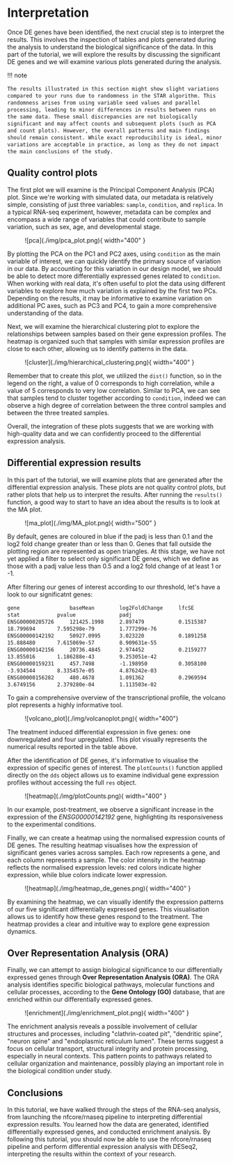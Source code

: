 # Interpretation

Once DE genes have been identified, the next crucial step is to interpret the results. This involves the inspection of tables and plots generated during the analysis to understand the biological significance of the data. In this part of the tutorial, we will explore the results by discussing the significant DE genes and we will examine various plots generated during the analysis.

!!! note

    The results illustrated in this section might show slight variations compared to your runs due to randomness in the STAR algorithm. This randomness arises from using variable seed values and parallel processing, leading to minor differences in results between runs on the same data. These small discrepancies are not biologically significant and may affect counts and subsequent plots (such as PCA and count plots). However, the overall patterns and main findings should remain consistent. While exact reproducibility is ideal, minor variations are acceptable in practice, as long as they do not impact the main conclusions of the study.


## Quality control plots

The first plot we will examine is the Principal Component Analysis (PCA) plot. Since we're working with simulated data, our metadata is relatively simple, consisting of just three variables: `sample`, `condition`, and `replica`. In a typical RNA-seq experiment, however, metadata can be complex and encompass a wide range of variables that could contribute to sample variation, such as sex, age, and developmental stage. 

<figure markdown="span">
  ![pca](./img/pca_plot.png){ width="400" }
</figure>

By plotting the PCA on the PC1 and PC2 axes, using `condition` as the main variable of interest, we can quickly identify the primary source of variation in our data. By accounting for this variation in our design model, we should be able to detect more differentially expressed genes related to `condition`. When working with real data, it's often useful to plot the data using different variables to explore how much variation is explained by the first two PCs. Depending on the results, it may be informative to examine variation on additional PC axes, such as PC3 and PC4, to gain a more comprehensive understanding of the data.

Next, we will examine the hierarchical clustering plot to explore the relationships between samples based on their gene expression profiles. The heatmap is organized such that samples with similar expression profiles are close to each other, allowing us to identify patterns in the data.

<figure markdown="span">
  ![cluster](./img/hierarchical_clustering.png){ width="400" }
</figure>

Remember that to create this plot, we utilized the `dist()` function, so in the legend on the right, a value of 0 corresponds to high correlation, while a value of 5 corresponds to very low correlation. Similar to PCA, we can see that samples tend to cluster together according to `condition`, indeed we can observe a high degree of correlation between the three control samples and between the three treated samples. 

Overall, the integration of these plots suggests that we are working with high-quality data and we can confidently proceed to the differential expression analysis.


## Differential expression results

In this part of the tutorial, we will examine plots that are generated after the differential expression analysis. These plots are not quality control plots, but rather plots that help us to interpret the results. 
After running the `results()` function, a good way to start to have an idea about the results is to look at the MA plot. 

<figure markdown="span">
  ![ma_plot](./img/MA_plot.png){ width="500" }
</figure>

By default, genes are coloured in blue if the padj is less than 0.1 and the log2 fold change greater than or less than 0. Genes that fall outside the plotting region are represented as open triangles. At this stage, we have not yet applied a filter to select only significant DE genes, which we define as those with a padj value less than 0.5 and a log2 fold change of at least 1 or -1.

After filtering our genes of interest according to our threshold, let's have a look to our significatnt genes:

```tsv
gene                baseMean        log2FoldChange     lfcSE          stat            pvalue              padj
ENSG00000205726     121425.1998     2.897479           0.1515387      18.799694       7.595298e-79        1.777299e-76
ENSG00000142192     50927.0995      3.023220           0.1891258      15.888480       7.615069e-57        8.909631e-55
ENSG00000142156     20736.4845      2.974452           0.2159277      13.855016       1.186288e-43        9.253051e-42
ENSG00000159231     457.7498        -1.198950          0.3058100      -3.934544       8.335457e-05        4.876242e-03
ENSG00000156282     480.4678        1.091362           0.2969594      3.6749156       2.379280e-04        1.113503e-02
```

To gain a comprehensive overview of the transcriptional profile, the volcano plot represents a highly informative tool.

<figure markdown="span">
  ![volcano_plot](./img/volcanoplot.png){ width="400"}
</figure>

The treatment induced differential expression in five genes: one downregulated and four upregulated. This plot visually represents the numerical results reported in the table above.

After the identification of DE genes, it's informative to visualise the expression of specific genes of interest. The `plotCounts()` function applied directly on the `dds` object allows us to examine individual gene expression profiles without accessing the full `res` object.

<figure markdown="span">
  ![heatmap](./img/plotCounts.png){ width="400" }
</figure>

In our example, post-treatment, we observe a significant increase in the expression of the *ENSG00000142192* gene, highlighting its responsiveness to the experimental conditions.

Finally, we can create a heatmap using the normalised expression counts of DE genes. The resulting heatmap visualises how the expression of significant genes varies across samples. Each row represents a gene, and each column represents a sample. The color intensity in the heatmap reflects the normalised expression levels: red colors indicate higher expression, while blue colors indicate lower expression.

<figure markdown="span">
  ![heatmap](./img/heatmap_de_genes.png){ width="400" }
</figure>

By examining the heatmap, we can visually identify the expression patterns of our five significant differentially expressed genes. This visualisation allows us to identify how these genes respond to the treatment. The heatmap provides a clear and intuitive way to explore gene expression dynamics.


## Over Representation Analysis (ORA)

Finally, we can attempt to assign biological significance to our differentially expressed genes through **Over Representation Analysis (ORA)**. The ORA analysis identifies specific biological pathways, molecular functions and cellular processes, according to the **Gene Ontology (GO)** database, that are enriched within our differentially expressed genes. 

<figure markdown="span">
  ![enrichment](./img/enrichment_plot.png){ width="400" }
</figure>

The enrichment analysis reveals a possible involvement of cellular structures and processes, including "clathrin-coated pit", "dendritic spine", "neuron spine" and "endoplasmic reticulum lumen". These terms suggest a focus on cellular transport, structural integrity and protein processing, especially in neural contexts. This pattern points to pathways related to cellular organization and maintenance, possibly playing an important role in the biological condition under study.


## Conclusions

In this tutorial, we have walked through the steps of the RNA-seq analysis, from launching the nfcore/rnaseq pipeline to interpreting differential expression results. You learned how the data are generated, identified differentially expressed genes, and conducted enrichment analysis. By following this tutorial, you should now be able to use the nfcore/rnaseq pipeline and perform differential expression analysis with DESeq2, interpreting the results within the context of your research.